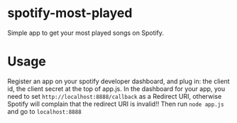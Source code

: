 # spotify-most-played
Simple app to get your most played songs on Spotify.

# Usage
Register an app on your spotify developer dashboard, and plug in: the client id, the client secret at the top of app.js.
In the dashboard for your app, you need to set `http://localhost:8888/callback` as a Redirect URI, otherwise Spotify will complain that the redirect URI is invalid!!
Then run `node app.js` and go to `localhost:8888`

